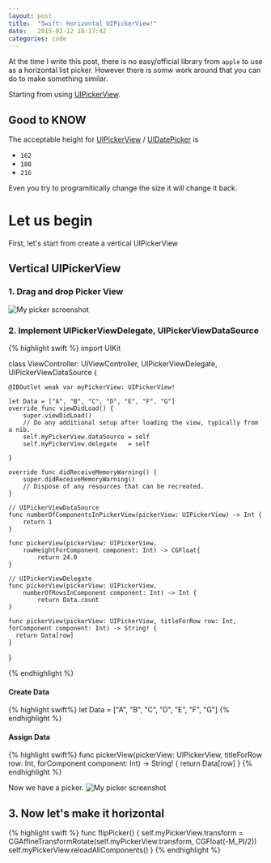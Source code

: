 ```yaml
---
layout: post
title:  "Swift: Horizontal UIPickerView!"
date:   2015-02-12 18:17:42
categories: code
---
```

At the time I write this post, there is no easy/official library from `apple` to use as a horizontal list picker.
However there is somw work around that you can do to make something similar.

Starting from using [UIPickerView][UIPickerView].

## Good to KNOW
The acceptable height for [UIPickerView][UIPickerView] / [UIDatePicker][UIDatePicker] is

* `162`
* `180`
* `216`

Even you try to programitically change the size it will change it back.

# Let us begin
First, let's start from create a vertical UIPickerView

## Vertical UIPickerView

### 1. Drag and drop Picker View
![My picker screenshot]({{http://torishere.github.io}}/static/img/post/UIPickerView.png)

### 2. Implement UIPickerViewDelegate, UIPickerViewDataSource

{% highlight swift %}
import UIKit

class ViewController: UIViewController, UIPickerViewDelegate, UIPickerViewDataSource {

    @IBOutlet weak var myPickerView: UIPickerView!

    let Data = ["A", "B", "C", "D", "E", "F", "G"]
    override func viewDidLoad() {
        super.viewDidLoad()
        // Do any additional setup after loading the view, typically from a nib.
        self.myPickerView.dataSource = self
        self.myPickerView.delegate   = self

    }

    override func didReceiveMemoryWarning() {
        super.didReceiveMemoryWarning()
        // Dispose of any resources that can be recreated.
    }

    // UIPickerViewDataSource
    func numberOfComponentsInPickerView(pickerView: UIPickerView) -> Int {
        return 1
    }

    func pickerView(pickerView: UIPickerView,
        rowHeightForComponent component: Int) -> CGFloat{
            return 24.0
    }

    // UIPickerViewDelegate
    func pickerView(pickerView: UIPickerView,
        numberOfRowsInComponent component: Int) -> Int {
            return Data.count
    }

    func pickerView(pickerView: UIPickerView, titleForRow row: Int, forComponent component: Int) -> String! {
      return Data[row]
    }
}

{% endhighlight %}

#### Create Data
{% highlight swift%}
    let Data = ["A", "B", "C", "D", "E", "F", "G"]
{% endhighlight %}

#### Assign Data
{% highlight swift%}
    func pickerView(pickerView: UIPickerView, titleForRow row: Int, forComponent component: Int) -> String! {
      return Data[row]
    }
{% endhighlight %}


Now we have a picker.
![My picker screenshot]({{http://torishere.github.io}}/static/img/post/myPicker.png)


## 3. Now let's make it horizontal

{% highlight swift %}
    func flipPicker() {
        self.myPickerView.transform = CGAffineTransformRotate(self.myPickerView.transform, CGFloat(-M_PI/2))
        self.myPickerView.reloadAllComponents()
    }
{% endhighlight %}



[UIPickerView]: https://developer.apple.com/library/ios/documentation/UIKit/Reference/UIPickerView_Class/index.html
[UIDatePicker]: https://developer.apple.com/library/ios/documentation/UIKit/Reference/UIDatePicker_Class/index.html
